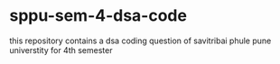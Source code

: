 # sppu-sem-4-dsa-code
this repository contains a dsa coding question of savitribai phule pune universtity for 4th semester
